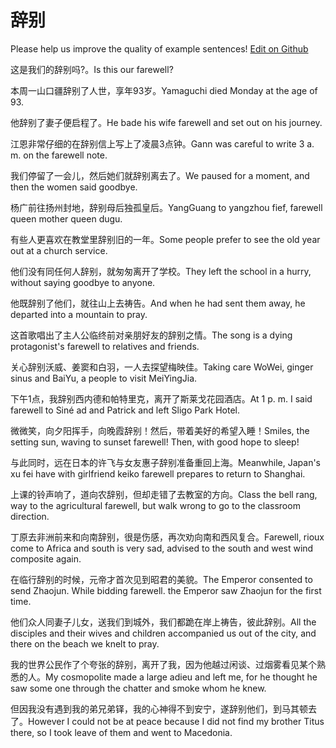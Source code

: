 # 辞别

Please help us improve the quality of example sentences! [Edit on Github](https://github.com/jiyushe/jiyu-example-sentence-source/blob/main/chinese/cibie.md)

<p><span class="chinese">这是我们的辞别吗?。</span><span class="english">Is this our farewell?</span></p>

<p><span class="chinese">本周一山口疆辞别了人世，享年93岁。</span><span class="english">Yamaguchi died Monday at the age of 93.</span></p>

<p><span class="chinese">他辞别了妻子便启程了。</span><span class="english">He bade his wife farewell and set out on his journey.</span></p>

<p><span class="chinese">江恩非常仔细的在辞别信上写上了凌晨3点钟。</span><span class="english">Gann was careful to write 3 a. m. on the farewell note.</span></p>

<p><span class="chinese">我们停留了一会儿，然后她们就辞别离去了。</span><span class="english">We paused for a moment, and then the women said goodbye.</span></p>

<p><span class="chinese">杨广前往扬州封地，辞别母后独孤皇后。</span><span class="english">YangGuang to yangzhou fief, farewell queen mother queen dugu.</span></p>

<p><span class="chinese">有些人更喜欢在教堂里辞别旧的一年。</span><span class="english">Some people prefer to see the old year out at a church service.</span></p>

<p><span class="chinese">他们没有同任何人辞别，就匆匆离开了学校。</span><span class="english">They left the school in a hurry, without saying goodbye to anyone.</span></p>

<p><span class="chinese">他既辞别了他们，就往山上去祷告。</span><span class="english">And when he had sent them away, he departed into a mountain to pray.</span></p>

<p><span class="chinese">这首歌唱出了主人公临终前对亲朋好友的辞别之情。</span><span class="english">The song is a dying protagonist's farewell to relatives and friends.</span></p>

<p><span class="chinese">关心辞别沃威、姜窦和白羽，一人去探望梅映佳。</span><span class="english">Taking care WoWei, ginger sinus and BaiYu, a people to visit MeiYingJia.</span></p>

<p><span class="chinese">下午1点，我辞别西内德和帕特里克，离开了斯莱戈花园酒店。</span><span class="english">At 1 p. m. I said farewell to Siné ad and Patrick and left Sligo Park Hotel.</span></p>

<p><span class="chinese">微微笑，向夕阳挥手，向晚霞辞别！然后，带着美好的希望入睡！</span><span class="english">Smiles, the setting sun, waving to sunset farewell! Then, with good hope to sleep!</span></p>

<p><span class="chinese">与此同时，远在日本的许飞与女友惠子辞别准备重回上海。</span><span class="english">Meanwhile, Japan's xu fei have with girlfriend keiko farewell prepares to return to Shanghai.</span></p>

<p><span class="chinese">上课的铃声响了，道向农辞别，但却走错了去教室的方向。</span><span class="english">Class the bell rang, way to the agricultural farewell, but walk wrong to go to the classroom direction.</span></p>

<p><span class="chinese">丁原去非洲前来和向南辞别，很是伤感，再次劝向南和西风复合。</span><span class="english">Farewell, rioux come to Africa and south is very sad, advised to the south and west wind composite again.</span></p>

<p><span class="chinese">在临行辞别的时候，元帝才首次见到昭君的美貌。</span><span class="english">The Emperor consented to send Zhaojun. While bidding farewell. the Emperor saw Zhaojun for the first time.</span></p>

<p><span class="chinese">他们众人同妻子儿女，送我们到城外，我们都跪在岸上祷告，彼此辞别。</span><span class="english">All the disciples and their wives and children accompanied us out of the city, and there on the beach we knelt to pray.</span></p>

<p><span class="chinese">我的世界公民作了个夸张的辞别，离开了我，因为他越过闲谈、过烟雾看见某个熟悉的人。</span><span class="english">My cosmopolite made a large adieu and left me, for he thought he saw some one through the chatter and smoke whom he knew.</span></p>

<p><span class="chinese">但因我没有遇到我的弟兄弟铎，我的心神得不到安宁，遂辞别他们，到马其顿去了。</span><span class="english">However I could not be at peace because I did not find my brother Titus there, so I took leave of them and went to Macedonia.</span></p>

